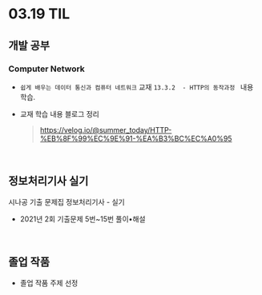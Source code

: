 <h1> 03.19 TIL </h1>

## 개발 공부
###  Computer Network
  - `쉽게 배우는 데이터 통신과 컴퓨터 네트워크` 교재 `13.3.2  - HTTP의 동작과정 ` 내용 학습.

  - 교재 학습 내용 블로그 정리 
     > https://velog.io/@summer_today/HTTP-%EB%8F%99%EC%9E%91-%EA%B3%BC%EC%A0%95

<br>

## 정보처리기사 실기

시나공 기출 문제집 정보처리기사 - 실기 
  - 2021년 2회 기출문제 5번~15번 풀이•해설

<br>

## 졸업 작품
- 졸업 작품 주제 선정
